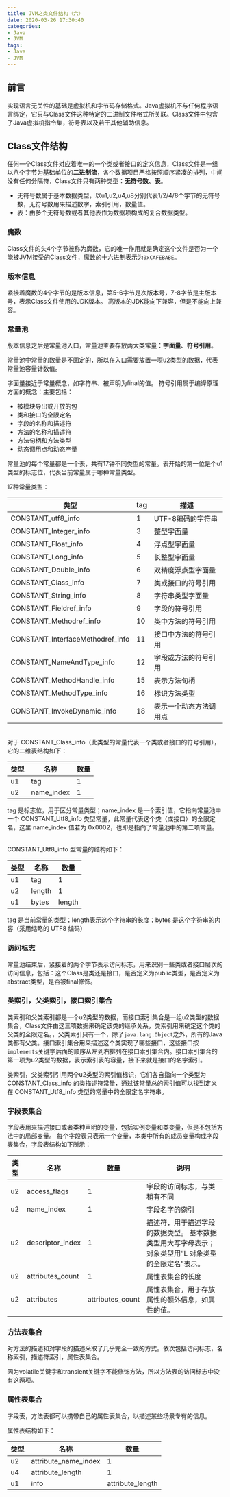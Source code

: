 ```yaml
---
title: JVM之类文件结构（六）
date: 2020-03-26 17:30:40
categories:
- Java
- JVM
tags:
- Java
- JVM
---
```


## 前言
实现语言无关性的基础是虚拟机和字节码存储格式。Java虚拟机不与任何程序语言绑定，它只与Class文件这种特定的二进制文件格式所关联。Class文件中包含了Java虚拟机指令集，符号表以及若干其他辅助信息。

## Class文件结构

任何一个Class文件对应着唯一的一个类或者接口的定义信息，Class文件是一组以八个字节为基础单位的**二进制流**，各个数据项目严格按照顺序紧凑的排列，中间没有任何分隔符，Class文件只有两种类型：**无符号数**、**表**。
- 无符号数属于基本数据类型，以u1,u2,u4,u8分别代表1/2/4/8个字节的无符号数，无符号数用来描述数字，索引引用，数量值。
- 表：由多个无符号数或者其他表作为数据项构成的复合数据类型。

### 魔数
Class文件的头4个字节被称为魔数，它的唯一作用就是确定这个文件是否为一个能被JVM接受的Class文件，魔数的十六进制表示为`0xCAFEBABE`。

### 版本信息

紧接着魔数的4个字节的是版本信息，第5-6字节是次版本号，7-8字节是主版本号，表示Class文件使用的JDK版本。
高版本的JDK能向下兼容，但是不能向上兼容。

### 常量池

版本信息之后是常量池入口，常量池主要存放两大类常量：**字面量**、**符号引用**。

常量池中常量的数量是不固定的，所以在入口需要放置一项u2类型的数据，代表常量池容量计数值。

字面量接近于常量概念，如字符串、被声明为final的值。
符号引用属于编译原理方面的概念：主要包括：

- 被模块导出或开放的包
- 类和接口的全限定名
- 字段的名称和描述符
- 方法的名称和描述符
- 方法句柄和方法类型
- 动态调用点和动态产量

常量池的每个常量都是一个表，共有17钟不同类型的常量。表开始的第一位是个u1类型的标志位，代表当前常量属于哪种常量类型。

17种常量类型：

| 类型                             | tag  | 描述                   |
| -------------------------------- | ---- | ---------------------- |
| CONSTANT_utf8_info               | 1    | UTF-8编码的字符串      |
| CONSTANT_Integer_info            | 3    | 整型字面量             |
| CONSTANT_Float_info              | 4    | 浮点型字面量           |
| CONSTANT_Long_info               | 5    | 长整型字面量           |
| CONSTANT_Double_info             | 6    | 双精度浮点型字面量     |
| CONSTANT_Class_info              | 7    | 类或接口的符号引用     |
| CONSTANT_String_info             | 8    | 字符串类型字面量       |
| CONSTANT_Fieldref_info           | 9    | 字段的符号引用         |
| CONSTANT_Methodref_info          | 10   | 类中方法的符号引用     |
| CONSTANT_InterfaceMethodref_info | 11   | 接口中方法的符号引用   |
| CONSTANT_NameAndType_info        | 12   | 字段或方法的符号引用   |
| CONSTANT_MethodHandle_info       | 15   | 表示方法句柄           |
| CONSTANT_MethodType_info         | 16   | 标识方法类型           |
| CONSTANT_InvokeDynamic_info      | 18   | 表示一个动态方法调用点 |

<br>
对于 CONSTANT_Class_info（此类型的常量代表一个类或者接口的符号引用），它的二维表结构如下：

| 类型 | 名称        | 数量 |
| ---- | ----------- | ---- |
| u1   | tag         | 1    |
| u2   | name\_index | 1    |

tag 是标志位，用于区分常量类型；name_index 是一个索引值，它指向常量池中一个 CONSTANT_Utf8_info 类型常量，此常量代表这个类（或接口）的全限定名，这里 name_index 值若为 0x0002，也即是指向了常量池中的第二项常量。

<br>
CONSTANT_Utf8_info 型常量的结构如下：

| 类型 | 名称   | 数量   |
| ---- | ------ | ------ |
| u1   | tag    | 1      |
| u2   | length | 1      |
| u1   | bytes  | length |

tag 是当前常量的类型；length表示这个字符串的长度；bytes 是这个字符串的内容（采用缩略的 UTF8 编码）


### 访问标志
常量池结束后，紧接着的两个字节表示访问标志，用来识别一些类或者接口层次的访问信息，包括：这个Class是类还是接口，是否定义为public类型，是否定义为abstract类型，是否被final修饰。


### 类索引，父类索引，接口索引集合
类索引和父类索引都是一个u2类型的数据，而接口索引集合是一组u2类型的数据集合，Class文件由这三项数据来确定该类的继承关系，类索引用来确定这个类的父类的全限定名。，父类索引只有一个，除了`java.lang.Object`之外，所有的Java类都有父类。接口索引集合用来描述这个类实现了哪些接口，这些接口按`implements`关键字后面的顺序从左到右排列在接口索引集合内。接口索引集合的第一项为u2类型的数据，表示索引表的容量，接下来就是接口的名字索引。

类索引，父类索引引用两个u2类型的索引值标识，它们各自指向一个类型为 CONSTANT_Class_info 的类描述符常量，通过该常量总的索引值可以找到定义在 CONSTANT_Utf8_info 类型的常量中的全限定名字符串。

### 字段表集合
字段表用来描述接口或者类种声明的变量，包括实例变量和类变量，但是不包括方法中的局部变量。
每个字段表只表示一个变量，本类中所有的成员变量构成字段表集合，字段表结构如下所示：



| 类型 | 名称              | 数量              | 说明                                                         |
| ---- | ----------------- | ----------------- | ------------------------------------------------------------ |
| u2   | access\_flags     | 1                 | 字段的访问标志，与类稍有不同                                 |
| u2   | name\_index       | 1                 | 字段名字的索引                                               |
| u2   | descriptor\_index | 1                 | 描述符，用于描述字段的数据类型。 基本数据类型用大写字母表示； 对象类型用“L 对象类型的全限定名”表示。 |
| u2   | attributes\_count | 1                 | 属性表集合的长度                                             |
| u2   | attributes        | attributes\_count | 属性表集合，用于存放属性的额外信息，如属性的值。             |



### 方法表集合

对方法的描述和对字段的描述采取了几乎完全一致的方式。依次包括访问标志，名称索引，描述符索引，属性表集合。

因为volatile关键字和transient关键字不能修饰方法，所以方法表的访问标志中没有这两项。

### 属性表集合
字段表，方法表都可以携带自己的属性表集合，以描述某些场景专有的信息。

属性表结构如下：



| 类型 | 名称                   | 数量              |
| ---- | ---------------------- | ----------------- |
| u2   | attribute\_name\_index | 1                 |
| u4   | attribute\_length      | 1                 |
| u1   | info                   | attribute\_length |